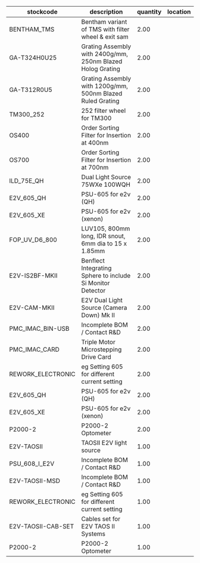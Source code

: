 |stockcode|description|quantity|location|
|---------|-----------|--------|--------|
|BENTHAM_TMS|Bentham variant of TMS with filter wheel & exit sam|2.00||
|GA-T324H0U25|Grating Assembly with 2400g/mm, 250nm Blazed Holog Grating|2.00||
|GA-T312R0U5|Grating Assembly with 1200g/mm, 500nm Blazed Ruled Grating|2.00||
|TM300_252|252 filter wheel for TM300|2.00||
|OS400|Order Sorting Filter for Insertion at 400nm|2.00||
|OS700|Order Sorting Filter for Insertion at 700nm|2.00||
|ILD_75E_QH|Dual Light Source 75WXe 100WQH|2.00||
|E2V_605_QH|PSU-605 for e2v (QH)|2.00||
|E2V_605_XE|PSU-605 for e2v (xenon)|2.00||
|FOP_UV_D6_800|LUV105, 800mm long, IDR snout, 6mm dia to 15 x 1.85mm|2.00||
|E2V-IS2BF-MKII|Benflect Integrating Sphere to include Si Monitor Detector|2.00||
|E2V-CAM-MKII|E2V Dual Light Source (Camera Down) Mk II|2.00||
|PMC_IMAC_BIN-USB|Incomplete BOM / Contact R&D|2.00||
|PMC_IMAC_CARD|Triple Motor Microstepping Drive Card|2.00||
|REWORK_ELECTRONIC|eg Setting 605 for different current setting|2.00||
|E2V_605_QH|PSU-605 for e2v (QH)|2.00||
|E2V_605_XE|PSU-605 for e2v (xenon)|2.00||
|P2000-2|P2000-2 Optometer|2.00||
|E2V-TAOSII|TAOSII E2V light source|1.00||
|PSU_608_I_E2V|Incomplete BOM / Contact R&D|1.00||
|E2V-TAOSII-MSD|Incomplete BOM / Contact R&D|1.00||
|REWORK_ELECTRONIC|eg Setting 605 for different current setting|1.00||
|E2V-TAOSII-CAB-SET|Cables set for E2V TAOS II Systems|1.00||
|P2000-2|P2000-2 Optometer|1.00||
